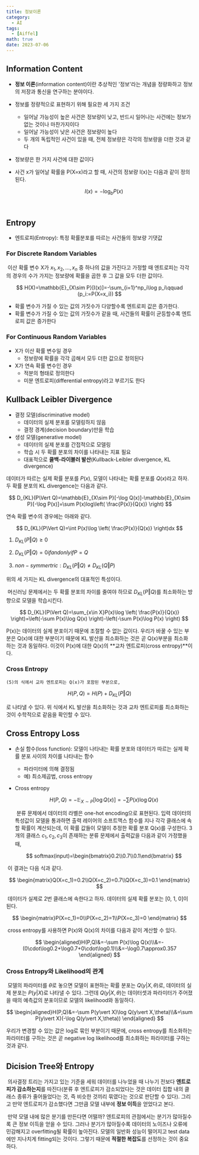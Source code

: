 ```yaml
---
title: 정보이론
category:
  - AI
tags:
  - [Aiffel]
math: true
date: 2023-07-06
---
```


## Information Content

- **정보 이론**(information content)이란 추상적인 '정보'라는 개념을 정량화하고 정보의 저장과 통신을 연구하는 분야이다.

- 정보를 정량적으로 표현하기 위해 필요한 세 가지 조건

  - 일어날 가능성이 높은 사건은 정보량이 낮고, 반드시 일어나는 사건에는 정보가 없는 것이나 마찬가지이다
  - 일어날 가능성이 낮은 사건은 정보량이 높다
  - 두 개의 독립적인 사건이 있을 때, 전체 정보량은 각각의 정보량을 더한 것과 같다

- 정보량은 한 가지 사건에 대한 값이다

- 사건 x가 일어날 확률을 P(X=x)라고 할 때, 사건의 정보량 I(x)는 다음과 같이 정의된다.
  
  
  $$
  I(x)=-\log_bP(x)
  $$

​	

## Entropy

- 엔트로피(Entropy): 특정 확률분포를 따르는 사건들의 정보량 기댓값



### For Discrete Random Variables

​	이산 확률 변수 X가 $x_1,x_2,\ldots ,x_n$ 중 하나의 값을 가진다고 가정할 때 엔트로피는 각각의 경우의 수가 가지는 정보량에 확률을 곱한 후 그 값을 모두 더한 값이다.


$$
H(X)=\mathbb{E}_{X\sim P}[I(x)]=-\sum_{i=1}^np_i\log p_i\qquad (p_i:=P(X=x_i))
$$

- 확률 변수가 가질 수 있는 값의 가짓수가 다양할수록 엔트로피 값은 증가한다.
- 확률 변수가 가질 수 있는 값의 가짓수가 같을 때, 사건들의 확률이 균등할수록 엔트로피 값은 증가한다



### For Continuous Random Variables

- X가 이산 확률 변수일 경우
  - 정보량에 확률을 각각 곱해서 모두 더한 값으로 정의된다
- X가 연속 확률 변수인 경우
  - 적분의 형태로 정의한다
  - 미분 엔트로피(differential entropy)라고 부르기도 한다



## Kullback Leibler Divergence

- 결정 모델(discriminative model)
  - 데이터의 실제 분포를 모델링하지 않음
  - 결정 경계(decision boundary)만을 학습
- 생성 모델(generative model)
  - 데이터의 실제 분포를 간접적으로 모델링
  - 학습 시 두 확률 분포의 차이를 나타내는 지표 필요
  - 대표적으로 **쿨백-라이블러 발산**(Kullback-Leibler divergence, KL divergence)

데이터가 따르는 실제 확률 분포를 $P(x)$, 모델이 나타내는 확률 분포를 $Q(x)$라고 하자. 두 확률 분포의 KL divergence는 다음과 같다.


$$
D_{KL}(P\Vert Q)=\mathbb{E}_{X\sim P}[-\log Q(x)]-\mathbb{E}_{X\sim P}[-\log P(x)]=\sum P(x)log\left( \frac{P(x)}{Q(x)} \right)
$$


연속 확률 변수의 경우에는 아래와 같다.


$$
D_{KL}(P\Vert Q)=\int P(x)\log \left( \frac{P(x)}{Q(x)} \right)dx
$$




1. $D_{KL}(P\Vert Q)\geq 0$

2. $D_{KL}(P\Vert Q)=0 if and only if P=Q$

3. $non-symmertric:D_{KL}(P\Vert Q)\neq D_{KL}(Q\Vert P)$

위의 세 가지는 KL divergence의 대표적인 특성이다. 

​	머신러닝 문제에서는 두 확률 분포의 차이를 줄여야 하므로 $D_{KL}(P\Vert Q)$를 최소화하는 방향으로 모델을 학습시킨다.


$$
D_{KL}(P\Vert Q)=\sum_{x\in X}P(x)\log \left( \frac{P(x)}{Q(x)} \right)=\left(-\sum P(x)\log Q(x) \right)-\left(-\sum P(x)\log P(x) \right)
$$


P(x)는 데이터의 실제 분포이기 때문에 조절할 수 없는 값이다. 우리가 바꿀 수 있는 부분은 Q(x)에 대한 부분이기 때문에 KL 발산을 최소화하는 것은 곧 Q(x)부분을 최소화하는 것과 동일하다. 이것이 P(x)에 대한 Q(x)의 **교차 엔트로피(cross entropy)**이다.



### Cross Entropy

 	(5)의 식에서 교차 엔트로피는 Q(x)가 포함된 부분으로,


$$
H(P,Q)=H(P)+D_{KL}(P\Vert Q)
$$


로 나타낼 수 있다. 위 식에서 KL 발산을 최소화하는 것과 교차 엔트로피를 최소화하는 것이 수학적으로 같음을 확인할 수 있다.



## Cross Entropy Loss

- 손실 함수(loss function): 모델이 나타내는 확률 분포와 데이터가 따르는 실제 확률 분포 사이의 차이를 나타내는 함수

  - 파라미터에 의해 결정됨
  - 예) 최소제곱법, cross entropy

- Cross entropy

  
  $$
  H(P,Q)=-\mathbb{E}_{X\sim P}[\log Q(x)]=-\sum P(x)\log Q(x)
  $$
  

  ​	분류 문제에서 데이터의 라벨은 one-hot encoding으로 표현된다. 입력 데이터의 특성값이 모델을 통과하면 출력 레이어의 소프트맥스 함수를 지나 각각 클래스에 속할 확률이 계산되는데, 이 확률 값들이 모델이 추정한 확률 분포 Q(x)를 구성한다. 3개의 클래스 $c_1, c_2, c_3$이 존재하는 분류 문제에서 출력값을 다음과 같이 가정했을 때,

  
  $$
  softmax(input)=\begin{bmatrix}0.2\\0.7\\0.1\end{bmatrix}
  $$
  

  

​			이 결과는 다음 식과 같다.


$$
\begin{matrix}Q(X=c_1)=0.2\\Q(X=c_2)=0.7\\Q(X=c_3)=0.1 \end{matrix}
$$


​		데이터가 실제로 2번 클래스에 속한다고 하자. 데이터의 실제 확률 분포는 [0, 1, 0]이 된다.


$$
\begin{matrix}P(X=c_1)=0\\P(X=c_2)=1\\P(X=c_3)=0 \end{matrix}
$$


​		cross entropy를 사용하면 P(x)와 Q(x)의 차이를 다음과 같이 계산할 수 있다.


$$
\begin{aligned}H(P,Q)&=-\sum P(x)\log Q(x)\\&=-(0\cdot\log0.2+\log0.7+0\cdot\log0.1)\\&=-\log0.7\approx0.357 \end{aligned}
$$


### Cross Entropy와 Likelihood의 관계

​	모델의 파라미터를 $\theta$로 놓으면 모델이 표현하는 확률 분포는 $Q(y\vert X,\theta)$로, 데이터의 실제 분포는 $P(y\vert X)$로 나타낼 수 있다. 그런데 $Q(y\vert X,\theta)$는 데이터셋과 파라미터가 주어졌을 때의 예측값의 분포이므로 모델의 likelihood와 동일하다.


$$
\begin{aligned}H(P,Q)&=-\sum P(y\vert X)\log Q(y\vert X,\theta)\\&=\sum P(y\vert X)(-\log Q(y\vert X,\theta)) \end{aligned}
$$


우리가 변경할 수 있는 값은 log로 묶인 부분이기 때문에, cross entropy를 최소화하는 파라미터를 구하는 것은 곧 negative log likelihood를 최소화하는 파라미터를 구하는 것과 같다.



## Dicision Tree와 Entropy

​	의사결정 트리는 가지고 있는 기준을 세워 데이터를 나누었을 때 나누기 전보다 **엔트로피가 감소하는지**를 따진다(분류 후 엔트로피가 감소되었다는 것은 데이터 집합 내의 클래스 종류가 줄어들었다는 것, 즉 비슷한 것끼리 묶였다는 것으로 판단할 수 있다). 그리고 만약 엔트로피가 감소했다면 그만큼 모델 내부에 **정보 이득**을 얻었다고 본다.

​	만약 모델 내에 많은 분기를 만든다면 어떨까? 엔트로피의 관점에서는 분기가 많아질수록 큰 정보 이득을 얻을 수 있다. 그러나 분기가 많아질수록 데이터의 노이즈나 오류에 민감해지고 overfitting될 확률이 높아진다. 모델의 일반화 성능이 떨어지고 test data에만 지나치게 fitting되는 것이다. 그렇기 때문에 **적절한 복잡도**를 선정하는 것이 중요하다.

